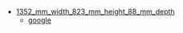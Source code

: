 * [1352_mm_width_823_mm_height_88_mm_depth](1352_mm_width_823_mm_height_88_mm_depth)
  * [google](1352_mm_width_823_mm_height_88_mm_depth/google)
